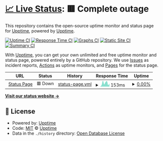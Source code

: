 # [📈 Live Status](https://upptime.github.io/upptime): <!--live status--> **🟥 Complete outage**

This repository contains the open-source uptime monitor and status page for [Upptime](https://upptime.js.org), powered by [Upptime](https://github.com/upptime/upptime).

[![Uptime CI](https://github.com/AdamOndre/Bitty64-Status/workflows/Uptime%20CI/badge.svg)](https://github.com/AdamOndre/Bitty64-Status/actions?query=workflow%3A%22Uptime+CI%22)
[![Response Time CI](https://github.com/AdamOndre/Bitty64-Status/workflows/Response%20Time%20CI/badge.svg)](https://github.com/AdamOndre/Bitty64-Status/actions?query=workflow%3A%22Response+Time+CI%22)
[![Graphs CI](https://github.com/AdamOndre/Bitty64-Status/workflows/Graphs%20CI/badge.svg)](https://github.com/AdamOndre/Bitty64-Status/actions?query=workflow%3A%22Graphs+CI%22)
[![Static Site CI](https://github.com/AdamOndre/Bitty64-Status/workflows/Static%20Site%20CI/badge.svg)](https://github.com/AdamOndre/Bitty64-Status/actions?query=workflow%3A%22Static+Site+CI%22)
[![Summary CI](https://github.com/AdamOndre/Bitty64-Status/workflows/Summary%20CI/badge.svg)](https://github.com/AdamOndre/Bitty64-Status/actions?query=workflow%3A%22Summary+CI%22)

With [Upptime](https://upptime.js.org), you can get your own unlimited and free uptime monitor and status page, powered entirely by a GitHub repository. We use [Issues](https://github.com/upptime/upptime/issues) as incident reports, [Actions](https://github.com/AdamOndre/Bitty64-Status/actions) as uptime monitors, and [Pages](https://upptime.github.io/upptime) for the status page.

<!--start: status pages-->
<!-- This summary is generated by Upptime (https://github.com/upptime/upptime) -->
<!-- Do not edit this manually, your changes will be overwritten -->
<!-- prettier-ignore -->
| URL | Status | History | Response Time | Uptime |
| --- | ------ | ------- | ------------- | ------ |
| <img alt="" src="https://icons.duckduckgo.com/ip3/adamondre.github.io.ico" height="13"> [Status Page](https://adamondre.github.io/Bitty64-Status) | 🟥 Down | [status-page.yml](https://github.com/adamo0917/Bitty64-Status/commits/HEAD/history/status-page.yml) | <details><summary><img alt="Response time graph" src="./graphs/status-page/response-time-week.png" height="20"> 153ms</summary><br><a href="https://AdamOndre.github.io/Bitty64-Status/history/status-page"><img alt="Response time 68" src="https://img.shields.io/endpoint?url=https%3A%2F%2Fraw.githubusercontent.com%2Fadamo0917%2FBitty64-Status%2FHEAD%2Fapi%2Fstatus-page%2Fresponse-time.json"></a><br><a href="https://AdamOndre.github.io/Bitty64-Status/history/status-page"><img alt="24-hour response time 167" src="https://img.shields.io/endpoint?url=https%3A%2F%2Fraw.githubusercontent.com%2Fadamo0917%2FBitty64-Status%2FHEAD%2Fapi%2Fstatus-page%2Fresponse-time-day.json"></a><br><a href="https://AdamOndre.github.io/Bitty64-Status/history/status-page"><img alt="7-day response time 153" src="https://img.shields.io/endpoint?url=https%3A%2F%2Fraw.githubusercontent.com%2Fadamo0917%2FBitty64-Status%2FHEAD%2Fapi%2Fstatus-page%2Fresponse-time-week.json"></a><br><a href="https://AdamOndre.github.io/Bitty64-Status/history/status-page"><img alt="30-day response time 95" src="https://img.shields.io/endpoint?url=https%3A%2F%2Fraw.githubusercontent.com%2Fadamo0917%2FBitty64-Status%2FHEAD%2Fapi%2Fstatus-page%2Fresponse-time-month.json"></a><br><a href="https://AdamOndre.github.io/Bitty64-Status/history/status-page"><img alt="1-year response time 69" src="https://img.shields.io/endpoint?url=https%3A%2F%2Fraw.githubusercontent.com%2Fadamo0917%2FBitty64-Status%2FHEAD%2Fapi%2Fstatus-page%2Fresponse-time-year.json"></a></details> | <details><summary><a href="https://AdamOndre.github.io/Bitty64-Status/history/status-page">0.00%</a></summary><a href="https://AdamOndre.github.io/Bitty64-Status/history/status-page"><img alt="All-time uptime 35.52%" src="https://img.shields.io/endpoint?url=https%3A%2F%2Fraw.githubusercontent.com%2Fadamo0917%2FBitty64-Status%2FHEAD%2Fapi%2Fstatus-page%2Fuptime.json"></a><br><a href="https://AdamOndre.github.io/Bitty64-Status/history/status-page"><img alt="24-hour uptime 0.00%" src="https://img.shields.io/endpoint?url=https%3A%2F%2Fraw.githubusercontent.com%2Fadamo0917%2FBitty64-Status%2FHEAD%2Fapi%2Fstatus-page%2Fuptime-day.json"></a><br><a href="https://AdamOndre.github.io/Bitty64-Status/history/status-page"><img alt="7-day uptime 0.00%" src="https://img.shields.io/endpoint?url=https%3A%2F%2Fraw.githubusercontent.com%2Fadamo0917%2FBitty64-Status%2FHEAD%2Fapi%2Fstatus-page%2Fuptime-week.json"></a><br><a href="https://AdamOndre.github.io/Bitty64-Status/history/status-page"><img alt="30-day uptime 1.38%" src="https://img.shields.io/endpoint?url=https%3A%2F%2Fraw.githubusercontent.com%2Fadamo0917%2FBitty64-Status%2FHEAD%2Fapi%2Fstatus-page%2Fuptime-month.json"></a><br><a href="https://AdamOndre.github.io/Bitty64-Status/history/status-page"><img alt="1-year uptime 0.00%" src="https://img.shields.io/endpoint?url=https%3A%2F%2Fraw.githubusercontent.com%2Fadamo0917%2FBitty64-Status%2FHEAD%2Fapi%2Fstatus-page%2Fuptime-year.json"></a></details>

<!--end: status pages-->

[**Visit our status website →**](https://upptime.github.io/upptime)

## 📄 License

- Powered by: [Upptime](https://github.com/upptime/upptime)
- Code: [MIT](./LICENSE) © [Upptime](https://upptime.js.org)
- Data in the `./history` directory: [Open Database License](https://opendatacommons.org/licenses/odbl/1-0/)
